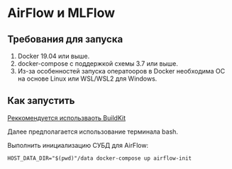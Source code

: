 # AirFlow и MLFlow

## Требования для запуска

1. Docker 19.04 или выше.
2. docker-compose с поддержкой схемы 3.7 или выше.
3. Из-за особенностей запуска оператооров в Docker необходима ОС на основе Linux или WSL/WSL2 для Windows.

## Как запустить

[Реккомендуется использваоть BuildKit](https://docs.docker.com/develop/develop-images/build_enhancements/)

Далее предполагается использование терминала bash.

Выполнить инициализацию СУБД для AirFlow:
```
HOST_DATA_DIR="$(pwd)"/data docker-compose up airflow-init
```
